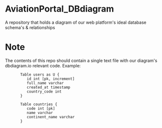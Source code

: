 # AviationPortal_DBdiagram
A repository that holds a diagram of our web platform's ideal database schema's &amp; relationships

# Note
The contents of this repo should contain a single text file with our diagram's dbdiagram.io relevant code. Example:

           Table users as U {
              id int [pk, increment] 
              full_name varchar
              created_at timestamp
              country_code int
           }

           Table countries {
              code int [pk]
              name varchar
              continent_name varchar
           }
